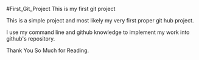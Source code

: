 #First_Git_Project
This is my first git project

This is a simple project and most likely my very first proper git hub project.

I use my command line and github knowledge to implement my work into github's repository.

Thank You So Much for Reading.
